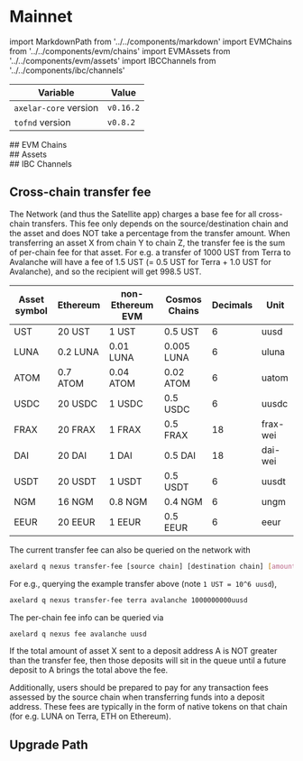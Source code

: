 # Mainnet

import MarkdownPath from '../../components/markdown'
import EVMChains from '../../components/evm/chains'
import EVMAssets from '../../components/evm/assets'
import IBCChannels from '../../components/ibc/channels'

| Variable              | Value     |
| --------------------- | --------- |
| `axelar-core` version | `v0.16.2` |
| `tofnd` version       | `v0.8.2`  |

<div className="space-y-1 mt-4">
  ## EVM Chains
  <EVMChains environment="mainnet" />
</div>

<div className="space-y-1 mt-4">
  ## Assets
  <EVMAssets environment="mainnet" />
</div>

<div className="space-y-1 mt-4">
  ## IBC Channels
  <IBCChannels environment="mainnet" />
</div>

## Cross-chain transfer fee

The Network (and thus the Satellite app) charges a base fee for all cross-chain transfers.
This fee only depends on the source/destination chain and the asset and does NOT take a percentage from the transfer amount.
When transferring an asset X from chain Y to chain Z, the transfer fee is the sum of per-chain fee for that asset.
For e.g. a transfer of 1000 UST from Terra to Avalanche will have a fee of 1.5 UST (= 0.5 UST for Terra + 1.0 UST for Avalanche), and so the recipient will get 998.5 UST.

| Asset symbol | Ethereum | non-Ethereum EVM | Cosmos Chains | Decimals | Unit     |
| ------------ | -------- | ---------------- | ------------- | -------- | -------- |
| UST          | 20 UST   | 1 UST            | 0.5 UST       | 6        | uusd     |
| LUNA         | 0.2 LUNA | 0.01 LUNA        | 0.005 LUNA    | 6        | uluna    |
| ATOM         | 0.7 ATOM | 0.04 ATOM        | 0.02 ATOM     | 6        | uatom    |
| USDC         | 20 USDC  | 1 USDC           | 0.5 USDC      | 6        | uusdc    |
| FRAX         | 20 FRAX  | 1 FRAX           | 0.5 FRAX      | 18       | frax-wei |
| DAI          | 20 DAI   | 1 DAI            | 0.5 DAI       | 18       | dai-wei  |
| USDT         | 20 USDT  | 1 USDT           | 0.5 USDT      | 6        | uusdt    |
| NGM          | 16 NGM   | 0.8 NGM          | 0.4 NGM       | 6        | ungm     |
| EEUR         | 20 EEUR  | 1 EEUR           | 0.5 EEUR      | 6        | eeur     |

The current transfer fee can also be queried on the network with

```bash
axelard q nexus transfer-fee [source chain] [destination chain] [amount]
```

For e.g., querying the example transfer above (note `1 UST = 10^6 uusd`),

```bash
axelard q nexus transfer-fee terra avalanche 1000000000uusd
```

The per-chain fee info can be queried via

```bash
axelard q nexus fee avalanche uusd
```

If the total amount of asset X sent to a deposit address A is NOT greater than the transfer fee,
then those deposits will sit in the queue until a future deposit to A brings the total above the fee.

Additionally, users should be prepared to pay for any transaction fees assessed by the source chain when transferring funds into a deposit address.
These fees are typically in the form of native tokens on that chain (for e.g. LUNA on Terra, ETH on Ethereum).

## Upgrade Path

<MarkdownPath src="/md/mainnet/upgrade-path.md" />
